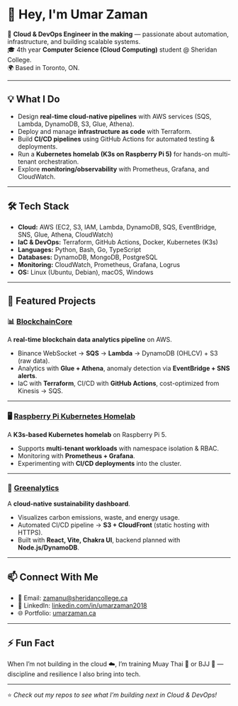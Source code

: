 # 👋 Hey, I'm Umar Zaman  

🚀 **Cloud & DevOps Engineer in the making** — passionate about automation, infrastructure, and building scalable systems.  
🎓 4th year **Computer Science (Cloud Computing)** student @ Sheridan College.  
🌍 Based in Toronto, ON.  

---

## 💡 What I Do
- Design **real-time cloud-native pipelines** with AWS services (SQS, Lambda, DynamoDB, S3, Glue, Athena).  
- Deploy and manage **infrastructure as code** with Terraform.  
- Build **CI/CD pipelines** using GitHub Actions for automated testing & deployments.  
- Run a **Kubernetes homelab (K3s on Raspberry Pi 5)** for hands-on multi-tenant orchestration.  
- Explore **monitoring/observability** with Prometheus, Grafana, and CloudWatch.  

---

## 🛠️ Tech Stack
- **Cloud:** AWS (EC2, S3, IAM, Lambda, DynamoDB, SQS, EventBridge, SNS, Glue, Athena, CloudWatch)  
- **IaC & DevOps:** Terraform, GitHub Actions, Docker, Kubernetes (K3s)  
- **Languages:** Python, Bash, Go, TypeScript  
- **Databases:** DynamoDB, MongoDB, PostgreSQL  
- **Monitoring:** CloudWatch, Prometheus, Grafana, Logrus  
- **OS:** Linux (Ubuntu, Debian), macOS, Windows  

---

## 🔧 Featured Projects  

### 📊 [BlockchainCore](https://github.com/umar11b/BlockchainCore)  
A **real-time blockchain data analytics pipeline** on AWS.  
- Binance WebSocket → **SQS** → **Lambda** → DynamoDB (OHLCV) + S3 (raw data).  
- Analytics with **Glue + Athena**, anomaly detection via **EventBridge + SNS alerts**.  
- IaC with **Terraform**, CI/CD with **GitHub Actions**, cost-optimized from Kinesis → SQS.  

---

### 🖥️ [Raspberry Pi Kubernetes Homelab](https://github.com/umar11b/k3s-showcase)
A **K3s-based Kubernetes homelab** on Raspberry Pi 5.  
- Supports **multi-tenant workloads** with namespace isolation & RBAC.  
- Monitoring with **Prometheus + Grafana**.  
- Experimenting with **CI/CD deployments** into the cluster.  

---

### 🌱 [Greenalytics](https://github.com/umar11b/Greenalytics)  
A **cloud-native sustainability dashboard**.  
- Visualizes carbon emissions, waste, and energy usage.  
- Automated CI/CD pipeline → **S3 + CloudFront** (static hosting with HTTPS).  
- Built with **React, Vite, Chakra UI**, backend planned with **Node.js/DynamoDB**.  

---

## 📫 Connect With Me
- 📧 Email: [zamanu@sheridancollege.ca](mailto:zamanu@sheridancollege.ca)  
- 💼 LinkedIn: [linkedin.com/in/umarzaman2018](https://linkedin.com/in/umarzaman2018)  
- 🌐 Portfolio: [umarzaman.ca](https://umarzaman.ca)  

---

## ⚡ Fun Fact
When I’m not building in the cloud ☁️, I’m training Muay Thai 🥊 or BJJ 🥋 — discipline and resilience I also bring into tech.  

---

⭐️ *Check out my repos to see what I’m building next in Cloud & DevOps!*  
